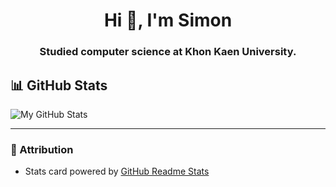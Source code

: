 <h1 align="center">Hi 👋, I'm Simon</h1>
<h3 align="center">Studied computer science at Khon Kaen University.</h3>

## 📊 GitHub Stats
![My GitHub Stats](https://github-readme-stats.vercel.app/api?username=USERNAME&show_icons=true)

---

### 🙏 Attribution
- Stats card powered by [GitHub Readme Stats](https://github.com/anuraghazra/github-readme-stats)

